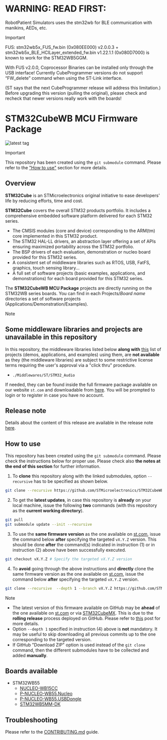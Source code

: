 # WARNING: READ FIRST:

RobotPatient Simulators uses the stm32wb for BLE communication with manikins, AEDs, etc.
> [!IMPORTANT]
> 
> FUS: stm32wb5x_FUS_fw.bin (0x080EE000) v2.0.0.3 + stm32wb5x_BLE_HCILayer_extended_fw.bin v1.22.1.1 (0x080D7000) is known to work for the STM32WB5GGM.
>
> With FUS v2.0.0, Coprocessor Binaries can be installed only through the USB interface!
> Currently CubeProgrammer versions do not support “FW_delete” command when using the ST-Link interface.
>
> (ST says that the next CubeProgrammer release will address this limitation.)
> Before upgrading this version (pulling the original), please check and recheck that newer versions really work with the boards!

# STM32CubeWB MCU Firmware Package

![latest tag](https://img.shields.io/github/v/tag/STMicroelectronics/STM32CubeWB.svg?color=brightgreen)

> [!IMPORTANT]
> This repository has been created using the `git submodule` command. Please refer to the ["How to use"](README.md#how-to-use) section for more details.

## Overview

**STM32Cube** is an STMicroelectronics original initiative to ease developers' life by reducing efforts, time and cost.

**STM32Cube** covers the overall STM32 products portfolio. It includes a comprehensive embedded software platform delivered for each STM32 series.
   * The CMSIS modules (core and device) corresponding to the ARM(tm) core implemented in this STM32 product.
   * The STM32 HAL-LL drivers, an abstraction layer offering a set of APIs ensuring maximized portability across the STM32 portfolio.
   * The BSP drivers of each evaluation, demonstration or nucleo board provided for this STM32 series.
   * A consistent set of middleware libraries such as RTOS, USB, FatFS, graphics, touch sensing library...
   * A full set of software projects (basic examples, applications, and demonstrations) for each board provided for this STM32 series.

The **STM32CubeWB MCU Package** projects are directly running on the STM32WB series boards. You can find in each Projects/*Board name* directories a set of software projects (Applications/Demonstration/Examples).

> [!NOTE]
> ## Some middleware libraries and projects are unavailable in this repository
> 
> In this repository, the middleware libraries listed below **along with** [this](Projects/README.md#list-of-unavailable-projects) list of projects (demos, applications, and examples) using them, are **not available** as they (the middleware libraries) are subject to some restrictive license terms requiring the user's approval via a "click thru" procedure.
> * `./Middlewares/ST/STM32_Audio`
> 
> If needed, they can be found inside the full firmware package available on our website `st.com` and downloadable from [here](https://www.st.com/content/st_com/en/products/embedded-software/mcu-mpu-embedded-software/stm32-embedded-software/stm32cube-mcu-mpu-packages/stm32cubewb.html#get-software). You will be prompted to login or to register in case you have no account.

## Release note

Details about the content of this release are available in the release note [here](https://htmlpreview.github.io/?https://github.com/STMicroelectronics/STM32CubeWB/blob/master/Release_Notes.html).

## How to use

This repository has been created using the `git submodule` command. Please check the instructions below for proper use. Please check also **the notes at the end of this section** for further information.

1. To **clone** this repository along with the linked submodules, option `--recursive` has to be specified as shown below.

```bash
git clone --recursive https://github.com/STMicroelectronics/STM32CubeWB.git
```

2. To get the **latest updates**, in case this repository is **already** on your local machine, issue the following **two** commands (with this repository as the **current working directory**).

```bash
git pull
git submodule update --init --recursive
```

3. To use the **same firmware version** as the one available on [st.com](https://www.st.com/en/microcontrollers-microprocessors/stm32-32-bit-arm-cortex-mcus.html), issue the command below **after** specifying the targeted `vX.Y.Z` version. This should be done **after** the command(s) indicated in instruction (1) or in instruction (2) above have been successfully executed.

```bash
git checkout vX.Y.Z # Specify the targeted vX.Y.Z version
```

4. To **avoid** going through the above instructions and **directly** clone the same firmware version as the one available on [st.com](https://www.st.com/en/microcontrollers-microprocessors/stm32-32-bit-arm-cortex-mcus.html), issue the command below **after** specifying the targeted `vX.Y.Z` version.

```bash
git clone --recursive  --depth 1 --branch vX.Y.Z https://github.com/STMicroelectronics/STM32CubeWB.git
```

> [!NOTE]
> * The latest version of this firmware available on GitHub may be **ahead** of the one available on [st.com](https://www.st.com/en/microcontrollers-microprocessors/stm32-32-bit-arm-cortex-mcus.html) or via [STM32CubeMX](https://www.st.com/en/development-tools/stm32cubemx.html). This is due to the **rolling release** process deployed on GitHub. Please refer to [this](https://github.com/STMicroelectronics/STM32Cube_MCU_Overall_Offer/discussions/21) post for more details.
> * Option `--depth 1` specified in instruction (4) above is **not** mandatory. It may be useful to skip downloading all previous commits up to the one corresponding to the targeted version.
> * If GitHub "Download ZIP" option is used instead of the `git clone` command, then the different submodules have to be collected and added **manually**.

## Boards available

  * STM32WB55
    * [NUCLEO-WB15CC](https://www.st.com/en/evaluation-tools/nucleo-wb15cc.html)
    * [P-NUCLEO-WB55.Nucleo](https://www.st.com/en/evaluation-tools/p-nucleo-wb55.html)
    * [P-NUCLEO-WB55.USBDongle](https://www.st.com/en/evaluation-tools/p-nucleo-wb55.html)
    * [STM32WB5MM-DK](https://www.st.com/en/evaluation-tools/stm32wb5mm-dk.html)

## Troubleshooting

Please refer to the [CONTRIBUTING.md](CONTRIBUTING.md) guide.
